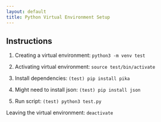 ```yaml
---
layout: default
title: Python Virtual Environment Setup
---
```


## Instructions
1. Creating a virtual environment: `python3 -m venv test`

2. Activating virtual environment: `source test/bin/activate`

4. Install dependencies: `(test) pip install pika`

5. Might need to install json: `(test) pip install json`

6. Run script: `(test) python3 test.py`

Leaving the virtual environment: `deactivate`